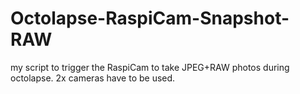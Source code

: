 # Octolapse-RaspiCam-Snapshot-RAW
my script to trigger the RaspiCam to take JPEG+RAW photos during octolapse. 2x cameras have to be used.
